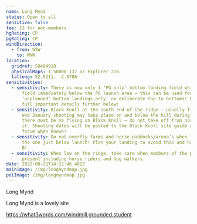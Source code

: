 ```yaml
---
name: Long Mynd
status: Open to all
sensitive: false
fee: £3 for non-members
hgRating: CP
pgRating: CP
windDirection:
  - from: WSW
    to: WNW
location:
  gridref: SO404918
  physicalMaps: 1:50000 137 or Explorer 216
  latlong: 52.5211, -2.8786
sensitivities:
  - sensitivity: There is now only 1 ‘PG only’ bottom landing field which is the
      field immediately below the PG launch area – this can be used for
      ‘unplanned’ bottom landings only, no deliberate top to bottoms! Please see
      full important details further below!
  - sensitivity: Black Knoll at the south end of the ridge – usually from October to
      end January shooting may take place on and below the hill during which
      there must be no flying on Black Knoll – do not take off from nor fly to
      it. Shooting dates will be posted to the Black Knoll site guide and to the
      forum when known!
  - sensitivity: Do not overfly farms and horse paddocks/arena’s when low including
      the one just below launch! Plan your landing to avoid this and have a Plan
      B!
  - sensitivity: When low on the ridge, take care when members of the public are
      present including horse riders and dog walkers.
date: 2022-08-21T14:22:46.482Z
mainImage: /img/longmyndmap.jpg
poiImage: /img/longmyndmap.jpg
---
```

Long Mynd

Long Mynd is a lovely site

<https://what3words.com/windmill.grounded.student>